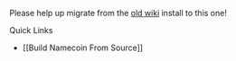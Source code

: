 Please help up migrate from the [old wiki](http://dot-bit.org/) install to this one!

Quick Links
* [[Build Namecoin From Source]]

